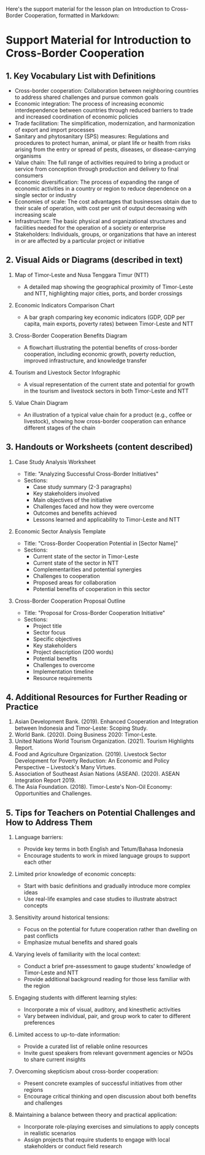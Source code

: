 Here's the support material for the lesson plan on Introduction to Cross-Border Cooperation, formatted in Markdown:

# Support Material for Introduction to Cross-Border Cooperation

## 1. Key Vocabulary List with Definitions

- Cross-border cooperation: Collaboration between neighboring countries to address shared challenges and pursue common goals
- Economic integration: The process of increasing economic interdependence between countries through reduced barriers to trade and increased coordination of economic policies
- Trade facilitation: The simplification, modernization, and harmonization of export and import processes
- Sanitary and phytosanitary (SPS) measures: Regulations and procedures to protect human, animal, or plant life or health from risks arising from the entry or spread of pests, diseases, or disease-carrying organisms
- Value chain: The full range of activities required to bring a product or service from conception through production and delivery to final consumers
- Economic diversification: The process of expanding the range of economic activities in a country or region to reduce dependence on a single sector or industry
- Economies of scale: The cost advantages that businesses obtain due to their scale of operation, with cost per unit of output decreasing with increasing scale
- Infrastructure: The basic physical and organizational structures and facilities needed for the operation of a society or enterprise
- Stakeholders: Individuals, groups, or organizations that have an interest in or are affected by a particular project or initiative

## 2. Visual Aids or Diagrams (described in text)

1. Map of Timor-Leste and Nusa Tenggara Timur (NTT)
   - A detailed map showing the geographical proximity of Timor-Leste and NTT, highlighting major cities, ports, and border crossings

2. Economic Indicators Comparison Chart
   - A bar graph comparing key economic indicators (GDP, GDP per capita, main exports, poverty rates) between Timor-Leste and NTT

3. Cross-Border Cooperation Benefits Diagram
   - A flowchart illustrating the potential benefits of cross-border cooperation, including economic growth, poverty reduction, improved infrastructure, and knowledge transfer

4. Tourism and Livestock Sector Infographic
   - A visual representation of the current state and potential for growth in the tourism and livestock sectors in both Timor-Leste and NTT

5. Value Chain Diagram
   - An illustration of a typical value chain for a product (e.g., coffee or livestock), showing how cross-border cooperation can enhance different stages of the chain

## 3. Handouts or Worksheets (content described)

1. Case Study Analysis Worksheet
   - Title: "Analyzing Successful Cross-Border Initiatives"
   - Sections:
     * Case study summary (2-3 paragraphs)
     * Key stakeholders involved
     * Main objectives of the initiative
     * Challenges faced and how they were overcome
     * Outcomes and benefits achieved
     * Lessons learned and applicability to Timor-Leste and NTT

2. Economic Sector Analysis Template
   - Title: "Cross-Border Cooperation Potential in [Sector Name]"
   - Sections:
     * Current state of the sector in Timor-Leste
     * Current state of the sector in NTT
     * Complementarities and potential synergies
     * Challenges to cooperation
     * Proposed areas for collaboration
     * Potential benefits of cooperation in this sector

3. Cross-Border Cooperation Proposal Outline
   - Title: "Proposal for Cross-Border Cooperation Initiative"
   - Sections:
     * Project title
     * Sector focus
     * Specific objectives
     * Key stakeholders
     * Project description (200 words)
     * Potential benefits
     * Challenges to overcome
     * Implementation timeline
     * Resource requirements

## 4. Additional Resources for Further Reading or Practice

1. Asian Development Bank. (2019). Enhanced Cooperation and Integration between Indonesia and Timor-Leste: Scoping Study.
2. World Bank. (2020). Doing Business 2020: Timor-Leste.
3. United Nations World Tourism Organization. (2021). Tourism Highlights Report.
4. Food and Agriculture Organization. (2019). Livestock Sector Development for Poverty Reduction: An Economic and Policy Perspective – Livestock's Many Virtues.
5. Association of Southeast Asian Nations (ASEAN). (2020). ASEAN Integration Report 2019.
6. The Asia Foundation. (2018). Timor-Leste's Non-Oil Economy: Opportunities and Challenges.

## 5. Tips for Teachers on Potential Challenges and How to Address Them

1. Language barriers:
   - Provide key terms in both English and Tetum/Bahasa Indonesia
   - Encourage students to work in mixed language groups to support each other

2. Limited prior knowledge of economic concepts:
   - Start with basic definitions and gradually introduce more complex ideas
   - Use real-life examples and case studies to illustrate abstract concepts

3. Sensitivity around historical tensions:
   - Focus on the potential for future cooperation rather than dwelling on past conflicts
   - Emphasize mutual benefits and shared goals

4. Varying levels of familiarity with the local context:
   - Conduct a brief pre-assessment to gauge students' knowledge of Timor-Leste and NTT
   - Provide additional background reading for those less familiar with the region

5. Engaging students with different learning styles:
   - Incorporate a mix of visual, auditory, and kinesthetic activities
   - Vary between individual, pair, and group work to cater to different preferences

6. Limited access to up-to-date information:
   - Provide a curated list of reliable online resources
   - Invite guest speakers from relevant government agencies or NGOs to share current insights

7. Overcoming skepticism about cross-border cooperation:
   - Present concrete examples of successful initiatives from other regions
   - Encourage critical thinking and open discussion about both benefits and challenges

8. Maintaining a balance between theory and practical application:
   - Incorporate role-playing exercises and simulations to apply concepts in realistic scenarios
   - Assign projects that require students to engage with local stakeholders or conduct field research